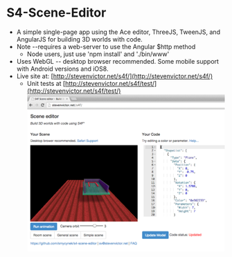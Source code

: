 S4-Scene-Editor
===============

*  A simple single-page app using the Ace editor, ThreeJS, TweenJS, and AngularJS for building 3D worlds with code.
*  Note --requires a web-server to use the Angular $http method
   *   Node users, just use 'npm install' and './bin/www'
*  Uses WebGL -- desktop browser recommended.  Some mobile support with Android versions and iOS8.
*  Live site at: [http://stevenvictor.net/s4f/](http://stevenvictor.net/s4f/)
   *  Unit tests at [http://stevenvictor.net/s4f/test/](http://stevenvictor.net/s4f/test/)
![Screen Shot](./s4f_screenshot.png)
